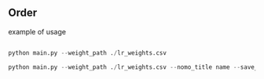 ## Order


example of usage

``` python

python main.py --weight_path ./lr_weights.csv

python main.py --weight_path ./lr_weights.csv --nomo_title name --save_path ./name.png

```
